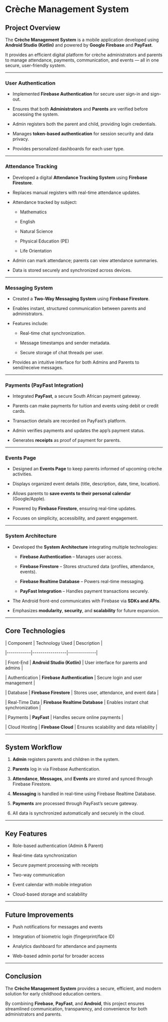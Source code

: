 # Crèche Management System 

 

##  Project Overview 

The **Crèche Management System** is a mobile application developed using **Android Studio (Kotlin)** and powered by **Google Firebase** and **PayFast**.   

It provides an efficient digital platform for crèche administrators and parents to manage attendance, payments, communication, and events — all in one secure, user-friendly system. 

 

--- 

 
### **User Authentication** 

- Implemented **Firebase Authentication** for secure user sign-in and sign-out. 

- Ensures that both **Administrators** and **Parents** are verified before accessing the system. 

- Admin registers both the parent and child, providing login credentials. 

- Manages **token-based authentication** for session security and data privacy. 

- Provides personalized dashboards for each user type. 

 

--- 

 

### **Attendance Tracking** 

- Developed a digital **Attendance Tracking System** using **Firebase Firestore**. 

- Replaces manual registers with real-time attendance updates. 

- Attendance tracked by subject: 

  - Mathematics 

  - English 

  - Natural Science 

  - Physical Education (PE) 

  - Life Orientation 

- Admin can mark attendance; parents can view attendance summaries. 

- Data is stored securely and synchronized across devices. 

 

--- 

 

### **Messaging System** 

- Created a **Two-Way Messaging System** using **Firebase Firestore**. 

- Enables instant, structured communication between parents and administrators. 

- Features include: 

  - Real-time chat synchronization. 

  - Message timestamps and sender metadata. 

  - Secure storage of chat threads per user. 

- Provides an intuitive interface for both Admins and Parents to send/receive messages. 

 

--- 

 

### **Payments (PayFast Integration)** 

- Integrated **PayFast**, a secure South African payment gateway. 

- Parents can make payments for tuition and events using debit or credit cards. 

- Transaction details are recorded on PayFast’s platform. 

- Admin verifies payments and updates the app’s payment status. 

- Generates **receipts** as proof of payment for parents. 

 

--- 

 

### **Events Page** 

- Designed an **Events Page** to keep parents informed of upcoming crèche activities. 

- Displays organized event details (title, description, date, time, location). 

- Allows parents to **save events to their personal calendar** (Google/Apple). 

- Powered by **Firebase Firestore**, ensuring real-time updates. 

- Focuses on simplicity, accessibility, and parent engagement. 

 

--- 

 

### **System Architecture** 

- Developed the **System Architecture** integrating multiple technologies: 

  - **Firebase Authentication** – Manages user access. 

  - **Firebase Firestore** – Stores structured data (profiles, attendance, events). 

  - **Firebase Realtime Database** – Powers real-time messaging. 

  - **PayFast Integration** – Handles payment transactions securely. 

- The Android front-end communicates with Firebase via **SDKs and APIs**. 

- Emphasizes **modularity**, **security**, and **scalability** for future expansion. 

 

--- 

 

##  Core Technologies 

 

| Component | Technology Used | Description | 

|------------|-----------------|--------------| 

| Front-End | **Android Studio (Kotlin)** | User interface for parents and admins | 

| Authentication | **Firebase Authentication** | Secure login and user management | 

| Database | **Firebase Firestore** | Stores user, attendance, and event data | 

| Real-Time Data | **Firebase Realtime Database** | Enables instant chat synchronization | 

| Payments | **PayFast** | Handles secure online payments | 

| Cloud Hosting | **Firebase Cloud** | Ensures scalability and data reliability | 

 

--- 

 

##  System Workflow 

 

1. **Admin** registers parents and children in the system.   

2. **Parents** log in via Firebase Authentication.   

3. **Attendance**, **Messages**, and **Events** are stored and synced through Firebase Firestore.   

4. **Messaging** is handled in real-time using Firebase Realtime Database.   

5. **Payments** are processed through PayFast’s secure gateway.   

6. All data is synchronized automatically and securely in the cloud. 

 

--- 

 

##  Key Features 

 

- Role-based authentication (Admin & Parent) 

- Real-time data synchronization 

- Secure payment processing with receipts 

- Two-way communication 

- Event calendar with mobile integration 

- Cloud-based storage and scalability 

 

--- 

 

##  Future Improvements 

 

- Push notifications for messages and events   

- Integration of biometric login (fingerprint/face ID)   

- Analytics dashboard for attendance and payments   

- Web-based admin portal for broader access   

 

--- 

 

## Conclusion 

The **Crèche Management System** provides a secure, efficient, and modern solution for early childhood education centers.   

By combining **Firebase**, **PayFast**, and **Android**, this project ensures streamlined communication, transparency, and convenience for both administrators and parents. 

 

